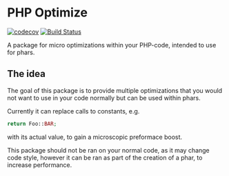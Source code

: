 # PHP Optimize

[![codecov](https://codecov.io/gh/BackEndTea/PHP-Optimize/branch/master/graph/badge.svg)](https://codecov.io/gh/BackEndTea/PHP-Optimize)
[![Build Status](https://travis-ci.org/BackEndTea/PHP-Optimize.svg?branch=master)](https://travis-ci.org/BackEndTea/PHP-Optimize)

A package for micro optimizations within your PHP-code, intended to use for phars.

## The idea

The goal of this package is to provide multiple optimizations that you would not want to use in your code normally
but can be used within phars.

Currently it can replace calls to constants, e.g.
```php
return Foo::BAR; 
```

with its actual value, to gain a microscopic preformace boost.

This package should not be ran on your normal code, as it may change code style, however it can be ran as part of
the creation of a phar, to increase performance.
